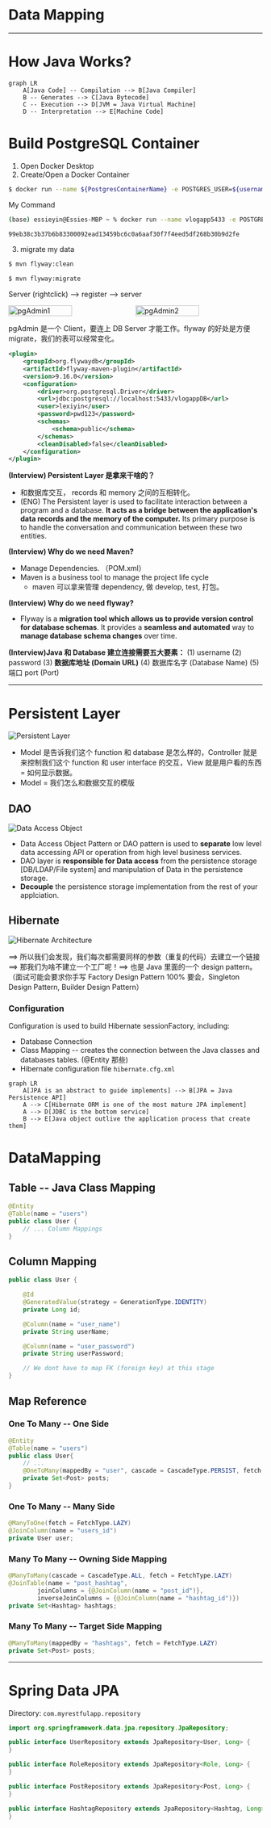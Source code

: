 # Data Mapping
-----

# How Java Works?

```mermaid
graph LR
    A[Java Code] -- Compilation --> B[Java Compiler]
    B -- Generates --> C[Java Bytecode]
    C -- Execution --> D[JVM = Java Virtual Machine]
    D -- Interpretation --> E[Machine Code]
```

# Build PostgreSQL Container

1. Open Docker Desktop
2. Create/Open a Docker Container

```zsh
$ docker run --name ${PostgresContainerName} -e POSTGRES_USER=${username} -e POSTGRES_PASSWORD=${password} -e POSTGRES_DB=${databaseName} -p ${hostport}:${containerport} -d postgres
```

My Command

```zsh
(base) essieyin@Essies-MBP ~ % docker run --name vlogapp5433 -e POSTGRES_USER=lexiyin -e POSTGRES_PASSWORD=pwd123 -e POSTGRES_DB=vlogappDB -p 5433:5432 -d postgres

99eb38c3b37b6b83300092ead13459bc6c0a6aaf30f7f4eed5df268b30b9d2fe
```

3. migrate my data

```zsh
$ mvn flyway:clean
```

```zsh
$ mvn flyway:migrate
```

Server (rightclick) --> register --> server

<div style="display: flex;">
    <img src="pictures/pgAdmin1.png" alt="pgAdmin1" style="width:50%;"/>
    <img src="pictures/pgAdmin2.png" alt="pgAdmin2" style="width:50%;"/>
</div>

pgAdmin 是一个 Client，要连上 DB Server 才能工作。flyway 的好处是方便 migrate，我们的表可以经常变化。

```xml
<plugin>
	<groupId>org.flywaydb</groupId>
    <artifactId>flyway-maven-plugin</artifactId>
	<version>9.16.0</version>
	<configuration>
		<driver>org.postgresql.Driver</driver>
		<url>jdbc:postgresql://localhost:5433/vlogappDB</url>
		<user>lexiyin</user>
		<password>pwd123</password>
		<schemas>
			<schema>public</schema>
		</schemas>
		<cleanDisabled>false</cleanDisabled>
	</configuration>
</plugin>
```

**(Interview) Persistent Layer 是拿来干啥的？**

- 和数据库交互， records 和 memory 之间的互相转化。
- (ENG) The Persistent layer is used to facilitate interaction between a program and a database. **It acts as a bridge between the application's data records and the memory of the computer.** Its primary purpose is to handle the conversation and communication between these two entities.

**(Interview) Why do we need Maven?**

- Manage Dependencies. （POM.xml）
- Maven is a business tool to manage the project life cycle
  - maven 可以拿来管理 dependency, 做 develop, test, 打包。

**(Interview) Why do we need flyway?**

- Flyway is a **migration tool which allows us to provide version control for database schemas**. It provides a **seamless and automated** way to **manage database schema changes** over time.

**(Interview)Java 和 Database 建立连接需要五大要素：**
(1) username
(2) password
(3) **数据库地址 (Domain URL)**
(4) 数据库名字 (Database Name)
(5) 端口 port (Port)

---

# Persistent Layer

![Persistent Layer](https://www.interviewbit.com/blog/wp-content/uploads/2022/05/Working-of-MVC-1024x686.png)

- Model 是告诉我们这个 function 和 database 是怎么样的，Controller 就是来控制我们这个 function 和 user interface 的交互，View 就是用户看的东西 = 如何显示数据。
- Model = 我们怎么和数据交互的模版

## DAO

![Data Access Object](https://i.ytimg.com/vi/ui01Li4vqDc/maxresdefault.jpg)

- Data Access Object Pattern or DAO pattern is used to **separate** low level data accessing API or operation from high level business services.
- DAO layer is **responsible for Data access** from the persistence storage [DB/LDAP/File system] and manipulation of Data in the persistence storage.
- **Decouple** the persistence storage implementation from the rest of your applciation.

## Hibernate

![Hibernate Architecture](pictures/Hibernate%20Architecture.png)

==> 所以我们会发现，我们每次都需要同样的参数（重复的代码）去建立一个链接 ==> 那我们为啥不建立一个工厂呢！==> 也是 Java 里面的一个 design pattern。
（面试可能会要求你手写 Factory Design Pattern 100% 要会，Singleton Design Pattern, Builder Design Pattern）

### Configuration

Configuration is used to build Hibernate sessionFactory, including:

- Database Connection
- Class Mapping -- creates the connection between the Java classes and databases tables. (@Entity 那些)
- Hibernate configuration file `hibernate.cfg.xml`

```mermaid
graph LR
    A[JPA is an abstract to guide implements] --> B[JPA = Java Persistence API]
    A --> C[Hibernate ORM is one of the most mature JPA implement]
    A --> D[JDBC is the bottom service]
    B --> E[Java object outlive the application process that create them]

```

# DataMapping

## Table -- Java Class Mapping

```java
@Entity
@Table(name = "users")
public class User {
	// ... Column Mappings
}
```

## Column Mapping

```java
public class User {

    @Id
    @GeneratedValue(strategy = GenerationType.IDENTITY)
    private Long id;

    @Column(name = "user_name")
    private String userName;

    @Column(name = "user_password")
    private String userPassword;

	// We dont have to map FK (foreign key) at this stage
}
```

## Map Reference

### One To Many -- One Side

```java
@Entity
@Table(name = "users")
public class User{
	// ...
	@OneToMany(mappedBy = "user", cascade = CascadeType.PERSIST, fetch = FetchType.LAZY)   // 特别要注意！！！！这里mappedBy="...", 这里面的东西应该是Post Class里User的object名字
	private Set<Post> posts;
}
```

### One To Many -- Many Side

```java
@ManyToOne(fetch = FetchType.LAZY)
@JoinColumn(name = "users_id")
private User user;
```

### Many To Many -- Owning Side Mapping

```java
@ManyToMany(cascade = CascadeType.ALL, fetch = FetchType.LAZY)
@JoinTable(name = "post_hashtag",
        joinColumns = {@JoinColumn(name = "post_id")},
        inverseJoinColumns = {@JoinColumn(name = "hashtag_id")})
private Set<Hashtag> hashtags;
```

### Many To Many -- Target Side Mapping

```java
@ManyToMany(mappedBy = "hashtags", fetch = FetchType.LAZY)
private Set<Post> posts;
```

---

# Spring Data JPA

Directory: `com.myrestfulapp.repository`

```java
import org.springframework.data.jpa.repository.JpaRepository;

public interface UserRepository extends JpaRepository<User, Long> {
}

public interface RoleRepository extends JpaRepository<Role, Long> {
}

public interface PostRepository extends JpaRepository<Post, Long> {
}

public interface HashtagRepository extends JpaRepository<Hashtag, Long> {
}
```

#

